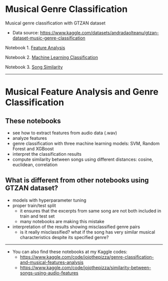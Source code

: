 # Musical Genre Classification
Musical genre classification with GTZAN dataset
- Data source: https://www.kaggle.com/datasets/andradaolteanu/gtzan-dataset-music-genre-classification

Notebook 1. [Feature Analysis](https://github.com/jo-cho/genre_classification/blob/main/feature_analysis.ipynb)

Notebook 2. [Machine Learning Classification](https://github.com/jo-cho/genre_classification/blob/main/ml_classification.ipynb)

Notebook 3. [Song Similarity](https://colab.research.google.com/github/jo-cho/Genre_Classification_GTZAN_Dataset/blob/main/song_similarity.ipynb)

---

# Musical Feature Analysis and Genre Classification
## These notebooks
- see how to extract features from audio data (.wav)
- analyze features
- genre classification with three machine learning models: SVM, Random Forest and XGBoost
- interpret the classification results
- compute similarity between songs using different distances: cosine, euclidean, correlation

## What is different from other notebooks using GTZAN dataset?

- models with hyperparameter tuning
- proper train/test split
  - it ensures that the excerpts from same song are not both included in train and test set
  - many notebooks are making this mistake
- interpretation of the results showing misclassified genre pairs
  - is it really misclassified? what if the song has very similar musical characteristics despite its specified genre?

---

- You can also find these notebooks at my Kaggle codes:
  - https://www.kaggle.com/code/jojothepizza/genre-classification-and-musical-features-analysis
  - https://www.kaggle.com/code/jojothepizza/similarity-between-songs-using-audio-features
